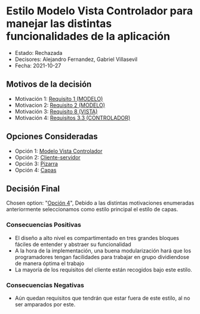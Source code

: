 # Estilo Modelo Vista Controlador para manejar las distintas funcionalidades de la aplicación

* Estado: Rechazada
* Decisores: Alejandro Fernandez, Gabriel Villasevil
* Fecha: 2021-10-27

## Motivos de la decisión

* Motivación 1: [Requisito 1 (MODELO)](https://github.com/santo2927/DAS-2021-22-/blob/master/Requisitos/R1%20Realizar%20Pedido.txt)
* Motivacion 2: [Requisito 2 (MODELO)](https://github.com/santo2927/DAS-2021-22-/blob/master/Requisitos/R2%20Realizar%20Devolución.txt)
* Motivación 3: [Requisito 8 (VISTA)](https://github.com/santo2927/DAS-2021-22-/blob/master/Requisitos/R8%20Control%20de%20Interfaz.txt)
* Motivación 4: [Requisitos 3.3 (CONTROLADOR)](https://github.com/santo2927/DAS-2021-22-/blob/master/Requisitos/R3.3%20Gestionar%20Solicitudes.txt)

## Opciones Consideradas

* Opción 1: [Modelo Vista Controlador](https://github.com/santo2927/DAS-2021-22-/blob/master/Decisión%20de%20diseño%201.1.txt)
* Opción 2: [Cliente-servidor](https://github.com/santo2927/DAS-2021-22-/blob/master/Decisión%20de%20diseño%201.2.txt)
* Opción 3: [Pizarra](https://github.com/santo2927/DAS-2021-22-/blob/master/Decisión%20de%20diseño%201.3.txt)
* Opción 4: [Capas](https://github.com/santo2927/DAS-2021-22-/blob/master/Decisión%20de%20diseño%201.4.txt)

## Decisión Final

Chosen option: "[Opción 4](https://github.com/santo2927/DAS-2021-22-/blob/master/Decisión%20de%20diseño%201.4.txt)", Debido a las distintas motivaciones enumeradas anteriormente seleccionamos como estilo principal el estilo de capas.

### Consecuencias Positivas 

* El diseño a alto nivel es compartimentado en tres grandes bloques fáciles de entender y abstraer su funcionalidad
* A la hora de la implementación, una buena modularización hará que los programadores tengan facilidades para trabajar en grupo dividiendose de manera óptima el trabajo
* La mayoría de los requisitos del cliente están recogidos bajo este estilo.

### Consecuencias Negativas

* Aún quedan requisitos que tendrán que estar fuera de este estilo, al no ser amparados por este.
